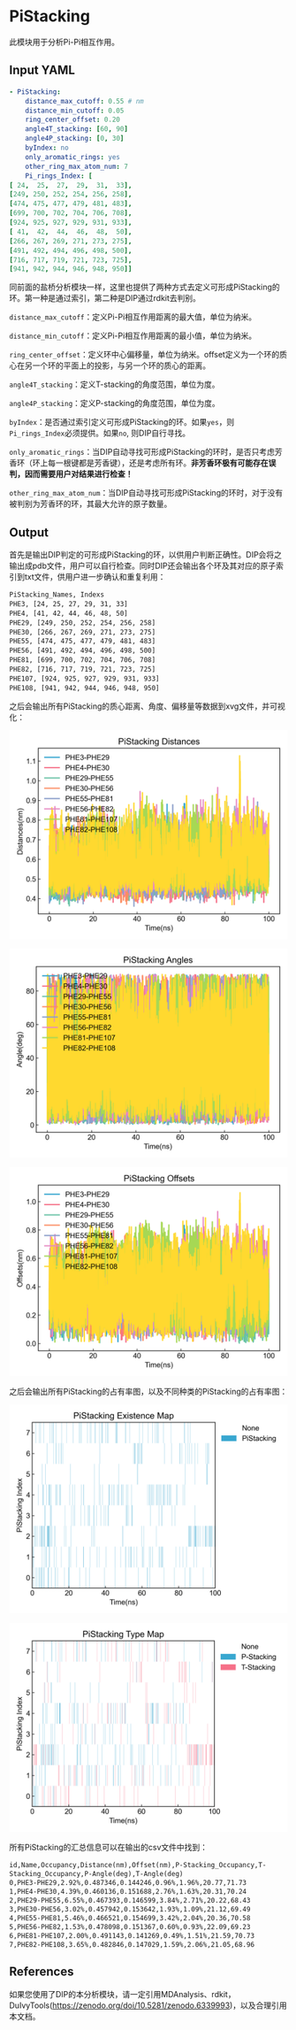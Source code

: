 # PiStacking

此模块用于分析Pi-Pi相互作用。

## Input YAML

```yaml
- PiStacking:
    distance_max_cutoff: 0.55 # nm
    distance_min_cutoff: 0.05
    ring_center_offset: 0.20
    angle4T_stacking: [60, 90]
    angle4P_stacking: [0, 30]
    byIndex: no
    only_aromatic_rings: yes
    other_ring_max_atom_num: 7
    Pi_rings_Index: [
[ 24,  25,  27,  29,  31,  33],
[249, 250, 252, 254, 256, 258],
[474, 475, 477, 479, 481, 483], 
[699, 700, 702, 704, 706, 708],
[924, 925, 927, 929, 931, 933],
[ 41,  42,  44,  46,  48,  50],
[266, 267, 269, 271, 273, 275],
[491, 492, 494, 496, 498, 500], 
[716, 717, 719, 721, 723, 725],
[941, 942, 944, 946, 948, 950]]
```

同前面的盐桥分析模块一样，这里也提供了两种方式去定义可形成PiStacking的环。第一种是通过索引，第二种是DIP通过rdkit去判别。

`distance_max_cutoff`：定义Pi-Pi相互作用距离的最大值，单位为纳米。

`distance_min_cutoff`：定义Pi-Pi相互作用距离的最小值，单位为纳米。

`ring_center_offset`：定义环中心偏移量，单位为纳米。offset定义为一个环的质心在另一个环的平面上的投影，与另一个环的质心的距离。

`angle4T_stacking`：定义T-stacking的角度范围，单位为度。

`angle4P_stacking`：定义P-stacking的角度范围，单位为度。

`byIndex`：是否通过索引定义可形成PiStacking的环。如果`yes`，则`Pi_rings_Index`必须提供。如果`no`, 则DIP自行寻找。

`only_aromatic_rings`：当DIP自动寻找可形成PiStacking的环时，是否只考虑芳香环（环上每一根键都是芳香键），还是考虑所有环。**非芳香环极有可能存在误判，因而需要用户对结果进行检查！**

`other_ring_max_atom_num`：当DIP自动寻找可形成PiStacking的环时，对于没有被判别为芳香环的环，其最大允许的原子数量。

## Output

首先是输出DIP判定的可形成PiStacking的环，以供用户判断正确性。DIP会将之输出成pdb文件，用户可以自行检查。同时DIP还会输出各个环及其对应的原子索引到txt文件，供用户进一步确认和重复利用：

```txt
PiStacking_Names, Indexs
PHE3, [24, 25, 27, 29, 31, 33]
PHE4, [41, 42, 44, 46, 48, 50]
PHE29, [249, 250, 252, 254, 256, 258]
PHE30, [266, 267, 269, 271, 273, 275]
PHE55, [474, 475, 477, 479, 481, 483]
PHE56, [491, 492, 494, 496, 498, 500]
PHE81, [699, 700, 702, 704, 706, 708]
PHE82, [716, 717, 719, 721, 723, 725]
PHE107, [924, 925, 927, 929, 931, 933]
PHE108, [941, 942, 944, 946, 948, 950]
```

之后会输出所有PiStacking的质心距离、角度、偏移量等数据到xvg文件，并可视化：

![Pistacking_Distance](static/PiStacking_Distances.png)

![PiStacking_Angle](static/PiStacking_Angles.png)

![PiStacking_Offset](static/PiStacking_Offsets.png)

之后会输出所有PiStacking的占有率图，以及不同种类的PiStacking的占有率图：

![Pistacking_Occupancy](static/PiStacking_Existence_Map.png)

![Pistacking_Type_Occupancy](static/PiStacking_Type_Map.png)

所有PiStacking的汇总信息可以在输出的csv文件中找到：

```csv
id,Name,Occupancy,Distance(nm),Offset(nm),P-Stacking_Occupancy,T-Stacking_Occupancy,P-Angle(deg),T-Angle(deg)
0,PHE3-PHE29,2.92%,0.487346,0.144246,0.96%,1.96%,20.77,71.73
1,PHE4-PHE30,4.39%,0.460136,0.151688,2.76%,1.63%,20.31,70.24
2,PHE29-PHE55,6.55%,0.467393,0.146599,3.84%,2.71%,20.22,68.43
3,PHE30-PHE56,3.02%,0.457942,0.153642,1.93%,1.09%,21.12,69.49
4,PHE55-PHE81,5.46%,0.466521,0.154699,3.42%,2.04%,20.36,70.58
5,PHE56-PHE82,1.53%,0.478098,0.151367,0.60%,0.93%,22.09,69.23
6,PHE81-PHE107,2.00%,0.491143,0.141269,0.49%,1.51%,21.59,70.73
7,PHE82-PHE108,3.65%,0.482846,0.147029,1.59%,2.06%,21.05,68.96
```


## References

如果您使用了DIP的本分析模块，请一定引用MDAnalysis、rdkit，DuIvyTools(https://zenodo.org/doi/10.5281/zenodo.6339993)，以及合理引用本文档。